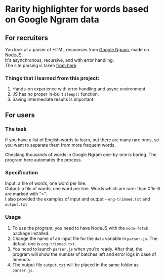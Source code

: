 # Rarity highlighter for words based on Google Ngram data
## For recruiters
You look at a parser of HTML responses from [Google Ngram][1], made on NodeJS.  
It's asynchronous, recursive, and with error handling.  
The site parsing is taken [from here][2].  

### Things that I learned from this project:
1. Hands-on experience with error handling and async environment.
2. JS has no proper in-built `sleep()` function.
3. Saving intermediate results is important.


## For users
### The task
If you have a list of English words to learn, but there are many rare ones, so you want to separate them from more frequent words.

Checking thousands of words in Google Ngram one-by-one is boring. The program here automates the process.

### Specification
Input: a file of words, one word per line.  
Output: a file of words, one word per line. Words which are rarer than 0.1e-6 are marked with ">".  
I also provided the examples of input and output - `eng-trimmed.txt` and `output.txt`.

### Usage
1. To use the program, you need to have NodeJS with the `node-fetch` package installed.
2. Change the name of an input file for the `data` variable in `parser.js`. The default one is `eng-trimmed.txt`.
3. You need to launch `parser.js` when you're ready. After that, the program will show the number of batches left and error logs in case of timeouts.
4. The output file `output.txt` will be placed in the same folder as `parser.js`.

[1]: https://books.google.com/ngrams
[2]: https://jameshfisher.com/2018/11/25/google-ngram-api/
